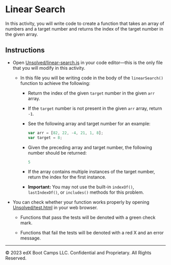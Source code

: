 # Linear Search

In this activity, you will write code to create a function that takes an array of numbers and a target number and returns the index of the target number in the given array.

## Instructions

* Open [Unsolved/linear-search.js](Unsolved/linear-search.js) in your code editor&mdash;this is the only file that you will modify in this activity.

  * In this file you will be writing code in the body of the `linearSearch()` function to achieve the following:

    * Return the index of the given `target` number in the given `arr` array.

    * If the `target` number is not present in the given `arr` array, return `-1`.

    * See the following array and target number for an example:

      ```js
      var arr = [82, 22, -4, 21, 1, 8];
      var target = 8;
      ```

    * Given the preceding array and target number, the following number should be returned:

      ```js
      5
      ```

    * If the array contains multiple instances of the target number, return the index for the first instance.

    * **Important:** You may not use the built-in `indexOf()`, `lastIndexOf()`, or `includes()` methods for this problem.

* You can check whether your function works properly by opening [Unsolved/test.html](Unsolved/test.html) in your web browser.

  * Functions that pass the tests will be denoted with a green check mark.

  * Functions that fail the tests will be denoted with a red X and an error message.

---

© 2023 edX Boot Camps LLC. Confidential and Proprietary. All Rights Reserved.
